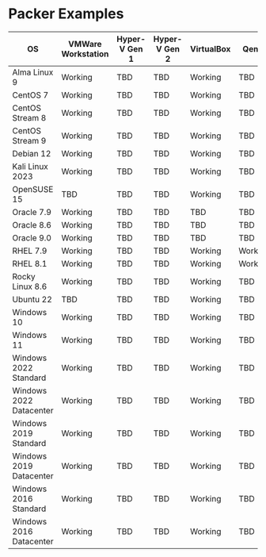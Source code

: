 # Packer Examples

| OS                      | VMWare Workstation | Hyper-V Gen 1 | Hyper-V Gen 2 | VirtualBox | Qemu    | Date Last Tested |
|-------------------------|--------------------|---------------|---------------|------------|---------|------------------|
| Alma Linux 9            | Working            | TBD           | TBD           | Working    | TBD     | 22/07/2023       |
| CentOS 7                | Working            | TBD           | TBD           | Working    | TBD     | 17/05/2023       |
| CentOS Stream 8         | Working            | TBD           | TBD           | Working    | TBD     | 17/05/2023       |
| CentOS Stream 9         | Working            | TBD           | TBD           | Working    | TBD     | 17/05/2023       |
| Debian 12               | Working            | TBD           | TBD           | Working    | TBD     | 22/07/2023       |
| Kali Linux 2023         | Working            | TBD           | TBD           | Working    | TBD     | 18/05/2023       |
| OpenSUSE 15             | TBD                | TBD           | TBD           | Working    | TBD     | 22/07/2023       |
| Oracle 7.9              | Working            | TBD           | TBD           | TBD        | TBD     | 18/05/2023       |
| Oracle 8.6              | Working            | TBD           | TBD           | TBD        | TBD     | 18/05/2023       |
| Oracle 9.0              | Working            | TBD           | TBD           | TBD        | TBD     | 18/05/2023       |
| RHEL 7.9                | Working            | TBD           | TBD           | Working    | Working | 18/05/2023       |
| RHEL 8.1                | Working            | TBD           | TBD           | Working    | Working | 18/05/2023       |
| Rocky Linux 8.6         | Working            | TBD           | TBD           | Working    | TBD     | 22/07/2023       |
| Ubuntu 22               | TBD                | TBD           | TBD           | Working    | TBD     | 22/07/2023       |
| Windows 10              | Working            | TBD           | TBD           | Working    | TBD     | 12/02/2023       |
| Windows 11              | Working            | TBD           | TBD           | Working    | TBD     | 12/02/2023       |
| Windows 2022 Standard   | Working            | TBD           | TBD           | Working    | TBD     | 12/02/2023       |
| Windows 2022 Datacenter | Working            | TBD           | TBD           | Working    | TBD     | 12/02/2023       |
| Windows 2019 Standard   | Working            | TBD           | TBD           | Working    | TBD     | 12/02/2023       |
| Windows 2019 Datacenter | Working            | TBD           | TBD           | Working    | TBD     | 12/02/2023       |
| Windows 2016 Standard   | Working            | TBD           | TBD           | Working    | TBD     | 12/02/2023       |
| Windows 2016 Datacenter | Working            | TBD           | TBD           | Working    | TBD     | 12/02/2023       |
